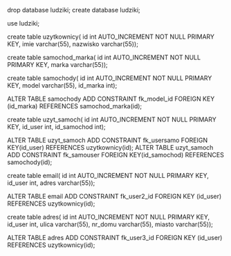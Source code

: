 drop database ludziki;
create database ludziki;

use ludziki;

create table uzytkownicy(
id int AUTO_INCREMENT NOT NULL PRIMARY KEY,
imie varchar(55),
nazwisko varchar(55));


create table samochod_marka(
id int AUTO_INCREMENT NOT NULL PRIMARY KEY,
marka varchar(55));

create table samochody(
id int AUTO_INCREMENT NOT NULL PRIMARY KEY,
model varchar(55),
id_marka int);

ALTER TABLE samochody ADD CONSTRAINT fk_model_id FOREIGN KEY (id_marka) REFERENCES samochod_marka(id);

create table uzyt_samoch(
id int AUTO_INCREMENT NOT NULL PRIMARY KEY,
id_user int,
id_samochod int);

ALTER TABLE uzyt_samoch ADD CONSTRAINT fk_usersamo FOREIGN KEY(id_user) REFERENCES uzytkownicy(id);
ALTER TABLE uzyt_samoch ADD CONSTRAINT fk_samouser FOREIGN KEY(id_samochod) REFERENCES samochody(id);

create table email(
id int AUTO_INCREMENT NOT NULL PRIMARY KEY,
id_user int,
adres varchar(55));

ALTER TABLE email ADD CONSTRAINT fk_user2_id FOREIGN KEY (id_user) REFERENCES uzytkownicy(id);

create table adres(
id int AUTO_INCREMENT NOT NULL PRIMARY KEY,
id_user int,
ulica varchar(55),
nr_domu varchar(55),
miasto varchar(55));

ALTER TABLE adres ADD CONSTRAINT fk_user3_id FOREIGN KEY (id_user) REFERENCES uzytkownicy(id);
